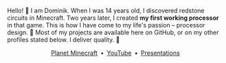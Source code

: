 Hello! :wave: I am Dominik. When I was 14 years old, I discovered redstone circuits in Minecraft. Two years later, I created **my first working processor** in that game. This is how I have come to my life's passion – processor design. :purple_heart: Most of my projects are available here on GitHub, or on my other profiles stated below. I deliver quality. :gem:

<p align="center">
  <a href="https://www.planetminecraft.com/member/dominiksalvet">Planet Minecraft</a>&ensp;•&ensp;<a href="https://www.youtube.com/channel/UCYzXppB62dDM0Shg_tWSPfw">YouTube</a>&ensp;•&ensp;<a href="https://speakerdeck.com/dominiksalvet">Presentations</a>
</p>
